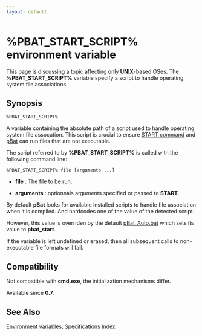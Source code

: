 ```yaml
---
layout: default
---
```

# %PBAT_START_SCRIPT% environment variable #

This page is discussing a topic affecting only **UNIX**-based OSes. The 
**%PBAT\_START\_SCRIPT%** variable specify a script to handle operating system 
file associations.

## Synopsis ##

    %PBAT_START_SCRIPT%

A variable containing the absolute path of a script used to handle operating 
system file assocation. This script is crucial to ensure [START 
command](start) and [pBat](pbat) can run files that are not executable.

The script referred to by **%PBAT\_START\_SCRIPT%** is called with the 
following command line:

    %PBAT_START_SCRIPT% file [arguments ...]

* **file** : The file to be run.

* **arguments** : optionnals arguments specified or passed to **START**.

By default **pBat** looks for available installed scripts to handle file 
association when it is compiled. And hardcodes one of the value of the 
detected script.

However, this value is overriden by the default [pBat\_Auto.bat](pbatauto) 
which sets its value to **pbat\_start**.

If the variable is left undefined or erased, then all subsequent calls to 
non-executable file formats will fail. 

## Compatibility ##

Not compatible with **cmd.exe**, the initialization mechanisms differ.

Available since **0.7**.

## See Also ##

[Environment variables](spec/var), [Specifications Index](spec/index) 

